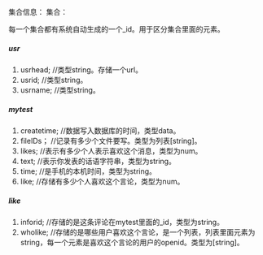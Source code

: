 集合信息：
集合：

每一个集合都有系统自动生成的一个_id。用于区分集合里面的元素。

##### usr

1. usrhead;	//类型string。存储一个url。
2. usrid;   //类型string。
3. usrname;  //类型string。

##### mytest

1. createtime;	//数据写入数据库的时间，类型data。
2. fileIDs；  //记录有多少个文件要写。类型为列表[string]。
3. likes;   //表示有多少个人表示喜欢这个消息，类型为num。
4. text;   //表示你发表的话语字符串，类型为string。
5. time;  //是手机的本机时间，类型为string。
6. like;   //存储有多少个人喜欢这个言论，类型为num。

##### like

1. inforid;	//存储的是这条评论在mytest里面的_id，类型为string。
2. wholike;  //存储的是哪些用户喜欢这个言论，是一个列表，列表里面元素为string，每一个元素是喜欢这个言论的用户的openid。类型为[string]。

